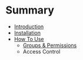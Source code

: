 # Summary

* [Introduction](README.md)
* [Installation](docs/installation.md)
* [How To Use](docs/howto.md)
   * [Groups & Permissions](docs/groups_permissions.md)
   * Access Control

